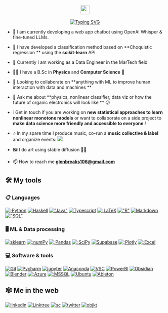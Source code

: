 <h3 align="center">
  <img src="https://media.giphy.com/media/hvRJCLFzcasrR4ia7z/giphy.gif"  width="28">
</h3>
<p align="center"><a href="https://git.io/typing-svg" ><img src="https://readme-typing-svg.demolab.com?font=Source+Code+Pro&pause=750&color=FFFF93&amp;center=true&vCenter=true&width=435&lines=knowledge+has+doubled+every+17years+since+Newton;we+need+ways+to+deal+with+this+amount+of+knowledge"  alt="Typing SVG" /></a></p>

- 🔧 I am currently developing a web app chatbot using OpenAI Whisper &amp; fine-tuned LLMs. 

- 🔭 I have developed a classification method based on  **Choquistic regression ** using the **scikit-learn** API
  
- 🌱 Currently I am working as a Data Engineer in the MarTech field 

- 🧑‍🔬 I have a B.Sc in  **Physics** and **Computer Science** 🔮
  
- 👯 Looking to collaborate on  **anything with ML to improve human interaction with data and machines **    
  
- 💬 Ask me about **physics, nonlinear classifier, data viz or how the future of organic electronics will look like ** 😝

- ❕ Get in touch if you are working on **new statistical approaches to learn nonlinear monotone models** or want to collaborate on a side project to **make data science more friendly and accessible to everyone** ! 

- 🎶 In my spare time I produce music, co-run a **music collective &amp; label** and organize events: <a href="https://soundcloud.com/ghsttwn"><img src="https://img.shields.io/badge/SC-Ghosttown%20Sound-black?&style=social&logoColor=ffdf59"></a> 

- 🖼️ I do art using stable diffusion 🧑‍🎨  
 
- 📫 How to reach me **glenbreaks106@gmail.com**


## 🛠️ My tools 

### 📋 Languages
<p>
<a href="https://github.com/glenbreaks"><img alt=";Python" src="https://img.shields.io/badge/Python-14354C.svg?&style=for-the-badge&logo=python&logoColor=ffdf59"></a> 
<a href="https://github.com/glenbreaks"><img alt="Haskell" src="https://img.shields.io/badge/Haskell-5e5086?style=for-the-badge&logo=haskell&logoColor=999999"></a> 
<a href="https://github.com/glenbreaks"><img alt=&quot;Java" src="https://img.shields.io/badge/java-%23ED8B00.svg?style=for-the-badge&logo=java&logoColor=white"></a> 
<a href="https://github.com/glenbreaks"><img alt="Typescript" src="https://img.shields.io/badge/typescript-%23007ACC.svg?style=for-the-badge&logo=typescript&logoColor=white"></a> 
<a href="https://github.com/glenbreaks"><img alt=";LaTeX" src="https://img.shields.io/badge/latex-%23008080.svg?style=for-the-badge&logo=latex&logoColor=white"></a> 
<a href="https://github.com/glenbreaks"><img alt=&quot;R" src="https://img.shields.io/badge/r-%23276DC3.svg?style=for-the-badge&logo=r&logoColor=white"></a> 
<a href="https://github.com/glenbreaks"><img alt="Markdown" src="https://img.shields.io/badge/markdown-%23000000.svg?style=for-the-badge&logo=markdown&logoColor=white"></a> 
<a href="https://github.com/glenbreaks"><img alt=&quot;SQL" src="https://custom-icon-badges.herokuapp.com/badge/SQL-025E8C.svg?style=for-the-badge&logo=database&logoColor=white"></a> 
</p>

### 🖥️ ML &amp; Data processing 
<p>
<a href="https://scikit-learn.org/"> <img alt="sklearn" src="https://img.shields.io/badge/scikit--learn-%23F7931E.svg?style=for-the-badge&logo=scikit-learn&logoColor=3499cd"></a> 
<a href="https://github.com/glenbreaks"><img alt=";numPy" src="https://img.shields.io/badge/numpy-%23013243.svg?style=for-the-badge&logo=numpy&logoColor=white"></a> 
<a href="https://github.com/glenbreaks"><img alt=";Pandas" src="https://img.shields.io/badge/pandas-%23150458.svg?style=for-the-badge&logo=pandas&logoColor=white"></a> 
<a href="https://github.com/glenbreaks"><img alt=";SciPy" src="https://img.shields.io/badge/SciPy-%230C55A5.svg?style=for-the-badge&logo=scipy&logoColor=%white"></a> 
<a href="https://github.com/glenbreaks"><img alt="Supabase" src="https://img.shields.io/badge/Supabase-3ECF8E?style=for-the-badge&logo=supabase&logoColor=white"></a> 
<a href="https://github.com/glenbreaks"><img alt=";Plotly" src="https://img.shields.io/badge/Plotly-%233F4F75.svg?style=for-the-badge&logo=plotly&logoColor=white"></a> 
<a href="https://github.com/glenbreaks"><img alt=";Excel" src="https://img.shields.io/badge/Microsoft%20Excel-217346.svg?style=for-the-badge&logo=Microsoft-Excel&logoColor=white"></a> 
</p>

### 💻 Software &amp; tools 
<p>
<a href="https://github.com/glenbreaks"><img alt="Git" src="https://img.shields.io/badge/git-%23F05033.svg?style=for-the-badge&logo=git&logoColor=white"></a> 
<a href="https://github.com/glenbreaks"><img alt="Pycharm" src="https://img.shields.io/badge/pycharm-143?style=for-the-badge&logo=pycharm&logoColor=black&color=black&labelColor=green"></a> 
<a href="https://github.com/glenbreaks"><img alt="jupyter" src="https://img.shields.io/badge/jupyter-%23FA0F00.svg?style=for-the-badge&logo=jupyter&logoColor=white"></a> 
<a href="https://github.com/glenbreaks"><img alt="Anaconda" src="https://img.shields.io/badge/Anaconda-%2344A833.svg?style=for-the-badge&logo=anaconda&logoColor=white"></a> 
<a href="https://github.com/glenbreaks"><img alt="VSC" src="https://img.shields.io/badge/Visual%20Studio%20Code-0078d7.svg?style=for-the-badge&logo=visual-studio-code&logoColor=white"></a> 
<a href="https://github.com/glenbreaks"><img alt="PowerBI" src="https://img.shields.io/badge/power_bi-F2C811?style=for-the-badge&logo=powerbi&logoColor=black"></a> 
<a href="https://github.com/glenbreaks"><img alt="Obsidian" src="https://img.shields.io/badge/Obsidian-483699.svg?style=for-the-badge&logo=Obsidian&logoColor=white"></a> 
<a href="https://github.com/glenbreaks"><img alt="Blender" src="https://img.shields.io/badge/blender-%23F5792A.svg?style=for-the-badge&logo=blender&logoColor=white"></a> 
<a href="https://github.com/glenbreaks"><img alt=";Azure" src="https://img.shields.io/badge/Microsoft%20Azure-0078D4.svg?style=for-the-badge&logo=Microsoft-Azure&logoColor=white"></a> 
<a href="https://github.com/glenbreaks"><img alt=";MSSQL" src="https://img.shields.io/badge/Microsoft%20SQL%20Server-CC2927.svg?style=for-the-badge&logo=Microsoft-SQL-Server&logoColor=white"></a> 
<a href="https://github.com/glenbreaks"><img alt="Ubuntu" src="https://img.shields.io/badge/Ubuntu-E95420?style=for-the-badge&logo=ubuntu&logoColor=white"></a>
<a href="https://github.com/glenbreaks"><img alt="Ableton" src="https://img.shields.io/badge/Ableton%20Live-000000.svg?style=for-the-badge&logo=Ableton-Live&logoColor=white"></a>
</p>

## 🕸️ Me in the web
<p>
<a href="https://www.linkedin.com/in/daniel-ebensberger-351696257"><img alt="linkedin" src="https://img.shields.io/badge/LinkedIn-0077B5?style=for-the-badge&logo=linkedin&logoColor=white"></a>
<a href="https://linktr.ee/glenscalai"><img alt="Linktree" src="https://img.shields.io/badge/Linktree-39E09B.svg?style=for-the-badge&logo=Linktree&logoColor=white"></a>
<a href="https://soundcloud.com/glenme"><img alt="sc" src="https://img.shields.io/badge/SoundCloud-FF3300.svg?style=for-the-badge&logo=SoundCloud&logoColor=white"></a>
<a href="https://twitter.com/glensnuub"><img alt="twitter" src="https://img.shields.io/badge/Twitter-1DA1F2.svg?style=for-the-badge&logo=Twitter&logoColor=white"></a>
<a href="https://objkt.com/profile/tz1KoGBvkWK6dZBxKEts1vd8vCP69vHjxe6n/activity"><img alt="objkt" src="https://img.shields.io/badge/-objkt-black?style=for-the-badge"></a>


</p>
